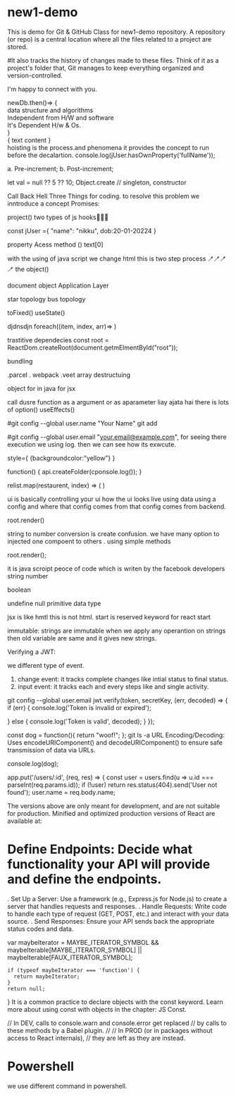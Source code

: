# new1-demo

This is demo for Git &amp; GitHub Class for new1-demo repository.
A repository (or repo) is a central location where all the files related to a project are stored. 

#It also tracks the history of changes made to these files. Think of it as a project's folder that, 
Git manages to keep everything organized and version-controlled.   
         
I'm happy to connect with you.       
         
newDb.then()=> {                  
 data structure and algorithms                        
 Independent from H/W and software                               
 It's Dependent H/w & Os.                           
}                    
{ text content }      
hoisting is the process.and phenomena it provides the concept to run before the decalartion.
console.log(jUser.hasOwnProperty('fullName'));

a. Pre-increment; 
b. Post-increment;

let val = null ?? 5 ?? 10;
Object.create // singleton, constructor

Call Back Hell Three Things for coding.
to resolve this problem we inntroduce a concept Promises:

project()
two types of js hooks🧷🧷🧷

const jUser ={
  "name": "nikku",
   dob:20-01-20224
}

property Acess method ()
text[0]

with the using of java script  we change html this is two step process
🪥🪥🪥🪥
the object()

document object
Application Layer

star topology
bus topology 

toFixed()
useState()

djdnsdjn
foreach((item, index, arr)=>
)

trastitive dependecies
const root = ReactDom.createRoot(document.getmElmentById("root"));

bundling

.parcel . webpack .veet
array destructuing 

object for in 
java for jsx

call dusre function as a argument or as aparameter liay ajata hai
there is lots of option()
useEffects()

#git config --global user.name "Your Name"
git add

#git config --global user.email "your.email@example.com",
for seeing there execution we using log. then we can see how its exwcute.

style={
  {backgroundcolor:"yellow"}
}

function() {
api.createFolder(cponsole.log());
}

relist.map(restaurent, index) => (
)

ui is basically controlling your ui how the ui looks live using data using a config 
and where that config comes from that config comes from backend.

root.render()

string to number conversion is create confusion.
we have many option to injected one compoent to others . using simple methods

root.render(</Heading>);


it is java scroipt peoce of code which is writen by the facebook developers
string
number

boolean

undefine 
null
primitive data type

<Restaurent cuisins=""/>
 jsx is like hmtl this is not html.
start is reserved keyword for react start

immutable: strings are immutable when we apply any operantion on strings then old variable are same and it gives new strings.
<Fragment><Fragment/>

Verifying a JWT:

we different type of event. 
1. change event: it tracks complete changes like intial status to final status.
2. input event: it tracks each and every steps like and single activity.

git config --global user.email
jwt.verify(token, secretKey, (err, decoded) => {
  if (err) {
    console.log('Token is invalid or expired');
    
  } else {
    console.log('Token is valid', decoded);
  }
});

const dog = function(){
  return "woof!";
  <Restaurent res-add ="Bhilai"
   cusins ="pizza, burger"/>
};
git ls -a
URL Encoding/Decoding: Uses encodeURIComponent() and decodeURIComponent() to ensure safe transmission of data via URLs.

console.log(dog);

app.put('/users/:id', (req, res) => {
  const user = users.find(u => u.id === parseInt(req.params.id));
  if (!user) return res.status(404).send('User not found');
  user.name = req.body.name;


  The versions above are only meant for development, and are not suitable for production.
  Minified and optimized production versions of React are available at:
  
# Define Endpoints: Decide what functionality your API will provide and define the endpoints.
  . Set Up a Server: Use a framework (e.g., Express.js for Node.js) to create a server that handles requests and responses.
  . Handle Requests: Write code to handle each type of request (GET, POST, etc.) and interact with your data source.
  . Send Responses: Ensure your API sends back the appropriate status codes and data.

var maybeIterator = MAYBE_ITERATOR_SYMBOL && maybeIterable[MAYBE_ITERATOR_SYMBOL] || maybeIterable[FAUX_ITERATOR_SYMBOL];

    if (typeof maybeIterator === 'function') {
      return maybeIterator;
    }
    return null;
  }
  It is a common practice to declare objects with the const keyword.
  Learn more about using const with objects in the chapter: JS Const.  

  // In DEV, calls to console.warn and console.error get replaced
  // by calls to these methods by a Babel plugin.
  //
  // In PROD (or in packages without access to React internals),
  // they are left as they are instead.

  # Powershell

  we use different command in powershell.
